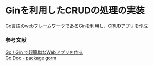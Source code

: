# Ginを利用したCRUDの処理の実装
Go言語のwebフレームワークであるGinを利用し、CRUDアプリを作成

### 参考文献

[Go / Gin で超簡単なWebアプリを作る](https://qiita.com/hyo_07/items/59c093dda143325b1859)  
[Go Doc - package gorm](https://godoc.org/github.com/jinzhu/gorm)